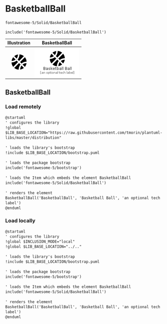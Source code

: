 # BasketballBall


```text
fontawesome-5/Solid/BasketballBall
```

```text
include('fontawesome-5/Solid/BasketballBall')
```



| Illustration | BasketballBall |
| :---: | :---: |
| ![illustration for Illustration](../../fontawesome-5/Solid/BasketballBall.png) | ![illustration for BasketballBall](../../fontawesome-5/Solid/BasketballBall.Local.png) |




## BasketballBall

### Load remotely
```plantuml
@startuml
' configures the library
!global $LIB_BASE_LOCATION="https://raw.githubusercontent.com/tmorin/plantuml-libs/master/distribution"

' loads the library's bootstrap
!include $LIB_BASE_LOCATION/bootstrap.puml

' loads the package bootstrap
include('fontawesome-5/bootstrap')

' loads the Item which embeds the element BasketballBall
include('fontawesome-5/Solid/BasketballBall')

' renders the element
BasketballBall('BasketballBall', 'Basketball Ball', 'an optional tech label')
@enduml
```

### Load locally
```plantuml
@startuml
' configures the library
!global $INCLUSION_MODE="local"
!global $LIB_BASE_LOCATION="../.."

' loads the library's bootstrap
!include $LIB_BASE_LOCATION/bootstrap.puml

' loads the package bootstrap
include('fontawesome-5/bootstrap')

' loads the Item which embeds the element BasketballBall
include('fontawesome-5/Solid/BasketballBall')

' renders the element
BasketballBall('BasketballBall', 'Basketball Ball', 'an optional tech label')
@enduml
```

